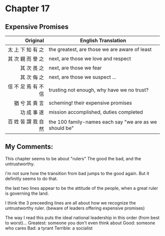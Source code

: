 # Chapter 17
## Expensive Promises

| Original | English Translation |
| -: | -- |
| 太 上 下 知 有 之 | the greatest, are those we are aware of least |
| 其 次 親 而 譽 之 | next, are those we love and respect |
| 其 次 畏 之 | next, are those we fear |
| 其 次 侮 之 | next, are those we suspect ... |
| 信 不 足 焉 有 不 信 | trusting not enough, why have we no trust? |
| 猶 兮 其 貴 言 | scheming! their expensive promises |
| 功 成 事 遂 | mission accomplished, duties completed |
| 百 姓 皆 謂 我 自 然 | the 100 family-names each say "we are as we should be" |


## My Comments:
This chapter seems to be about "rulers"
The good the bad, and the untrustworthy.

i'm not sure how the transition from bad jumps to the good again.
But it definitly seems to do that.

the last two lines appear to be the attitude of the people, when a great ruler is governing the land.

I think the 3 preceeding lines are all about how we recognize the untrustworthy ruler.
(beware of leaders offering expensive promises)

The way I read this puts the ideal national leadership in this order (from best to worst)...
Greatest: someone you don't even think about
Good: someone who cares
Bad: a tyrant
Terrible: a socialist
